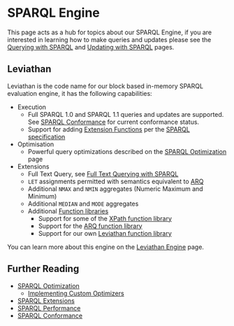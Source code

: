 # SPARQL Engine

This page acts as a hub for topics about our SPARQL Engine, if you are interested in learning how to make queries and updates please see the [Querying with SPARQL](../../user_guide/querying_with_sparql.md) and [Updating with SPARQL](../../user_guide/updating_with_sparql.md) pages.

## Leviathan

Leviathan is the code name for our block based in-memory SPARQL evaluation engine, it has the following capabilities:

* Execution
  * Full SPARQL 1.0 and SPARQL 1.1 queries and updates are supported. See [SPARQL Conformance](conformance.md) for current conformance status.
  * Support for adding [Extension Functions](extension_functions.md) per the [SPARQL specification](http://www.w3.org/TR/sparql11-query/#extensionFunctions)
* Optimisation
  * Powerful query optimizations described on the [SPARQL Optimization](optimization.md) page
* Extensions
  * Full Text Query, see [Full Text Querying with SPARQL](/user_guide/full_text_querying_with_sparql.md)
  * `LET` assignments permitted with semantics equivalent to [ARQ](http://jena.apache.org/documentation/query/index.html)
  * Additional `NMAX` and `NMIN` aggregates (Numeric Maximum and Minimum)
  * Additional `MEDIAN` and `MODE` aggregates
  * Additional [Function libraries](function_libraries.md)
    * Support for some of the [XPath function library](xpath_functions.md)
    * Support for the [ARQ function library](http://jena.apache.org/documentation/query/library-function.html)
    * Support for our own [Leviathan function library](leviathan_functions.md)

You can learn more about this engine on the [Leviathan Engine](leviathan_engine.md) page.

## Further Reading

* [SPARQL Optimization](optimization.md)
  * [Implementing Custom Optimizers](implementing_custom_optimizers.md)
* [SPARQL Extensions](extensions.md)
* [SPARQL Performance](performance.md)
* [SPARQL Conformance](conformance.md)